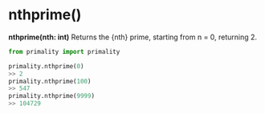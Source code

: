 # nthprime()

**nthprime(nth: int)** Returns the {nth} prime, starting from n = 0, returning 2.

```python
from primality import primality

primality.nthprime(0)
>> 2
primality.nthprime(100)
>> 547
primality.nthprime(9999)
>> 104729
```